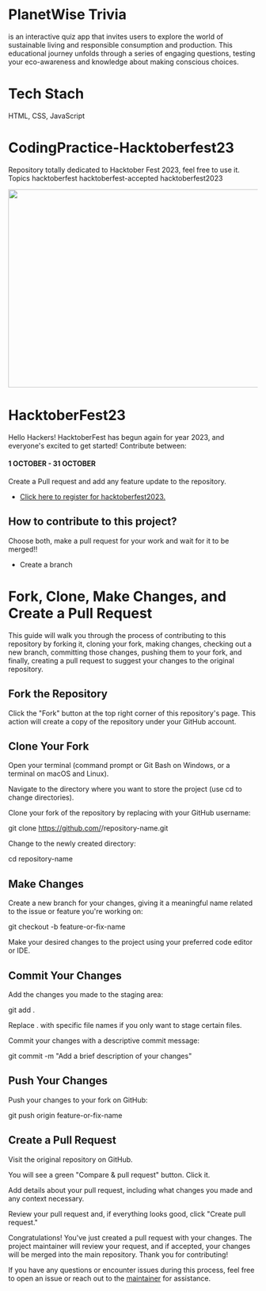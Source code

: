 # PlanetWise Trivia

is an interactive quiz app that invites users to explore the world of sustainable living and responsible consumption and production. This educational journey unfolds through a series of engaging questions, testing your eco-awareness and knowledge about making conscious choices.

# Tech Stach

HTML, CSS, JavaScript

# CodingPractice-Hacktoberfest23

Repository totally dedicated to Hacktober Fest 2023, feel free to use it. Topics hacktoberfest hacktoberfest-accepted hacktoberfest2023

<p align="center">
    <a href="https://hacktoberfest.com/" target="_blank">
    	<img src="https://miro.medium.com/v2/resize:fit:1400/0*McOGR_vW3LivYNor.png" width="800px" height="400px">
    </a>
</p>

# HacktoberFest23

Hello Hackers! HacktoberFest has begun again for year 2023, and everyone's excited to get started!
Contribute between: <h4>1 OCTOBER - 31 OCTOBER</h4>

Create a Pull request and add any feature update to the repository.

- [Click here to register for hacktoberfest2023.](https://hacktoberfest.com/)

## How to contribute to this project?

Choose both, make a pull request for your work and wait for it to be merged!!

- Create a branch

# Fork, Clone, Make Changes, and Create a Pull Request

This guide will walk you through the process of contributing to this repository by forking it, cloning your fork, making changes, checking out a new branch, committing those changes, pushing them to your fork, and finally, creating a pull request to suggest your changes to the original repository.

## Fork the Repository

Click the "Fork" button at the top right corner of this repository's page. This action will create a copy of the repository under your GitHub account.

## Clone Your Fork

Open your terminal (command prompt or Git Bash on Windows, or a terminal on macOS and Linux).

Navigate to the directory where you want to store the project (use cd to change directories).

Clone your fork of the repository by replacing <your-username> with your GitHub username:

git clone https://github.com/<your-username>/repository-name.git

Change to the newly created directory:

cd repository-name

## Make Changes

Create a new branch for your changes, giving it a meaningful name related to the issue or feature you're working on:

git checkout -b feature-or-fix-name

Make your desired changes to the project using your preferred code editor or IDE.

## Commit Your Changes

Add the changes you made to the staging area:

git add .

Replace . with specific file names if you only want to stage certain files.

Commit your changes with a descriptive commit message:

git commit -m "Add a brief description of your changes"

## Push Your Changes

Push your changes to your fork on GitHub:

git push origin feature-or-fix-name

## Create a Pull Request

Visit the original repository on GitHub.

You will see a green "Compare & pull request" button. Click it.

Add details about your pull request, including what changes you made and any context necessary.

Review your pull request and, if everything looks good, click "Create pull request."

Congratulations! You've just created a pull request with your changes. The project maintainer will review your request, and if accepted, your changes will be merged into the main repository. Thank you for contributing!

If you have any questions or encounter issues during this process, feel free to open an issue or reach out to the [maintainer](mailto:samuelbeebest@gmail.com) for assistance.
